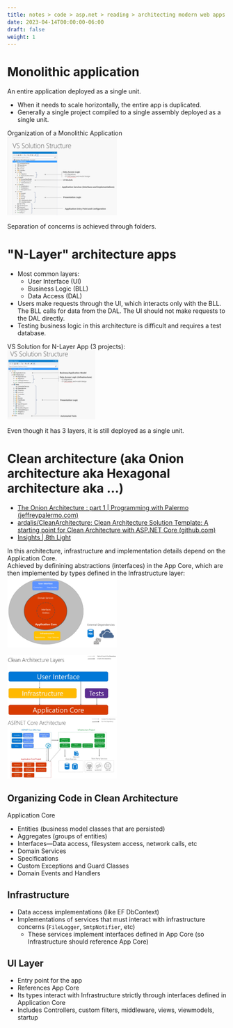 ```yaml
---
title: notes > code > asp.net > reading > architecting modern web apps > 3 common web app architectures
date: 2023-04-14T00:00:00-06:00
draft: false
weight: 1
---
```


# Monolithic application
An entire application deployed as a single unit.
- When it needs to scale horizontally, the entire app is duplicated.
- Generally a single project compiled to a single assembly deployed as a single unit.

Organization of a Monolithic Application  
<img src="monolithic-app-folder-structure.png" width="50%" height="50%">

Separation of concerns is achieved through folders.

# "N-Layer" architecture apps
- Most common layers:
	- User Interface (UI)
	- Business Logic (BLL)
	- Data Access (DAL)
- Users make requests through the UI, which interacts only with the BLL.  The BLL calls for data from the DAL.  The UI should not make requests to the DAL directly. 
- Testing business logic in this architecture is difficult and requires a test database.

VS Solution for N-Layer App (3 projects):  
<img src="n-layer-app-folder-structure.png" width="40%" height="40%">

Even though it has 3 layers, it is still deployed as a single unit.

# Clean architecture (aka Onion architecture aka Hexagonal architecture aka …)
- [The Onion Architecture : part 1 | Programming with Palermo (jeffreypalermo.com)](https://jeffreypalermo.com/2008/07/the-onion-architecture-part-1/)
- [ardalis/CleanArchitecture: Clean Architecture Solution Template: A starting point for Clean Architecture with ASP.NET Core (github.com)](https://github.com/ardalis/cleanarchitecture)
- [Insights | 8th Light](https://www-origin.8thlight.com/insights)

In this architecture, infrastructure and implementation details depend on the Application Core.  
Achieved by definining abstractions (interfaces) in the App Core, which are then implemented by types defined in the Infrastructure layer:  
<img src="clean-architecture-1.png" width="50%" height="50%">  

<img src="clean-architecture-2.png" width="50%" height="50%">  

<img src="clean-architecture-3.png" width="50%" height="50%">

## Organizing Code in Clean Architecture
Application Core
- Entities (business model classes that are persisted)
- Aggregates (groups of entities)
- Interfaces—Data access, filesystem access, network calls, etc
- Domain Services
- Specifications
- Custom Exceptions and Guard Classes
- Domain Events and Handlers

## Infrastructure
- Data access implementations (like EF DbContext)
- Implementations of services that must interact with infrastructure concerns (`FileLogger`, `SmtpNotifier`, etc)
	- These services implement interfaces defined in App Core (so Infrastructure should reference App Core)

## UI Layer
- Entry point for the app
- References App Core
- Its types interact with Infrastructure strictly through interfaces defined in Application Core
- Includes Controllers, custom filters, middleware, views, viewmodels, startup
